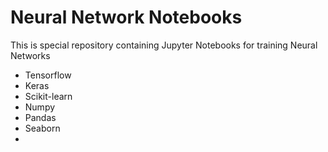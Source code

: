 # Neural Network Notebooks
This is special repository containing Jupyter Notebooks for training Neural Networks 

<ul>
  <li>Tensorflow</li>
  <li>Keras</li>
  <li> Scikit-learn </li>
  <li> Numpy </li>
  <li> Pandas </li>
  <li> Seaborn </li>
  <li>
 </ul>
